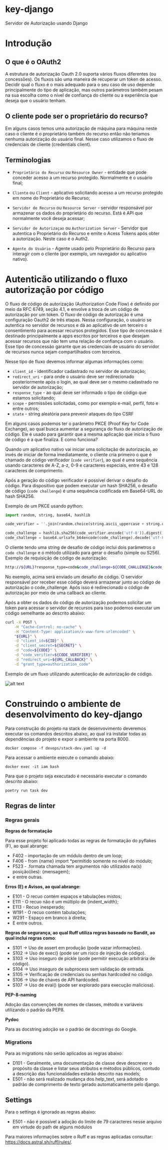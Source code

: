 # key-django
Servidor de Autorização usando Django

# Introdução

## O que é o OAuth2

A estrutura de autorização Oauth 2.0 suporta vários fluxos diferentes (ou concessões). Os fluxos são uma maneira de recuperar um token de acesso. Decidir qual o fluxo é o mais adequado para o seu caso de uso depende principalmente do tipo de aplicação, mas outros parâmetros também pesam na sua escolha como o nível de confiança do cliente ou a experiência que deseja que o usuário tenham.

## O cliente pode ser o proprietário do recurso?

Em alguns casos temos uma autorização de máquina para máquina neste caso o cliente é o proprietário também do recurso então não teriamos nenhuma autorização do usuário final. Nesse caso utilizamos o fluxo de credenciais de cliente (credentials client).

## Terminologias

- `Proprietário do Recurso` ou  `Resource Owner` - entidade que pode conceder acesso a um recurso protegido. Normalmente é o usuário final;

- `Cliente` ou `Client` - aplicativo solicitando acesso a um recurso protegido em nome do Proprietário do Recurso;

- `Servidor de Recurso` ou `Resource Server` - servidor responsável por armazenar os dados do proprietário do recurso. Está é API que normalmente você deseja acessar;

- `Servidor de Autorizaçao` ou `Authorization Server` - Servidor que autentica o Proprietário do Recurso e emite o Acess Tokens após obter a autorização. Neste caso é o Auth2.

- `Agente do Usuário` - Agente usado pelo Proprietário do Recurso para interagir com o cliente (por exemplo, um navegador ou aplicativo nativo).

# Autenticão utilizando o fluxo autorização por código

O fluxo de código de autorização (Authorization Code Flow) é definido por meio da RFC 6749, seção 4.1, e envolve a troca de um código de autorização por um token. O fluxo de código de autorização é uma configuração Oauth2 de três etapas. Nessa configuração, o usuário se autentica no servidor de recursos e dá ao aplicativo de um terceiro o consentimento para acessar recursos protegidos. Esse tipo de concessão é destinado principalmente a apps escritos por terceiros e que desejam acessar recursos que não tem uma relação de confiança com o usuário. Esse tipo de concessão garante que as credenciais de usuário do servidor de recursos nunca sejam compartilhados com terceiros.

Nesse tipo de fluxo devemos informar algumas informações como:

- `client_id` - identificador cadastrado no servidor de autorização;
- `redirect_uri` - para onde o usuário deve ser redirecionado posteriormente após o login, ao qual deve ser o mesmo cadastrado no servidor de autorização;
- `response_type` - ao qual deve ser informado o tipo de código que estamos solicitando;
- `scope` - permissões solicitadas, como por exemplo e-mail, perfil, foto e entre outros;
- `state` - string aleatória para prevenir ataques do tipo CSRF

Em alguns casos podemos ter o parâmetro PKCE (Proof Key for Code Exchange), ao qual busca aumentar a segurança do fluxo de autorização de código. Ele é usado para garantir que a mesma aplicação que inicia o fluxo de código é a que finaliza. E como funciona?

Quando um aplicativo nativo vai iniciar uma solicitação de autorização, ao invés de iniciar de forma imediatamente, o cliente cria primeiro o que é chamado de código verificador (`code verifier`), ao qual é uma sequência usando caracteres de A-Z, a-z, 0-9 e caracteres especiais, entre 43 e 128 caracteres de comprimento.

Após a geração do código verificador é possível derivar o desafio do código. Para dispositivo que podem executar um hash SHA256, o desafio de código (`code challenge`) é uma sequência codificada em Base64-URL do hash SHA256.

Exemplo de um PKCE usando python:

```python
import random, string, base64, hashlib

code_verifier = ''.join(random.choice(string.ascii_uppercase + string.digits) for _ in range(random.randint(43, 128))) # Código aleatório

code_challenge = hashlib.sha256(code_verifier.encode('utf-8')).digest() # hash do código verificador
code_challenge = base64.urlsafe_b64encode(code_challenge).decode('utf-8').replace('=', '') # codificação do hash do código verificador
```

O cliente tendo uma string de desafio de código inclui dois parâmetros o `code challenge` e o método utilizado para gerar o desafio (simple ou  S256). Exemplo de requisição de código de autorização:


```bash
http://${URL}?response_type=code&code_challenge=${CODE_CHALLENGE}&code_challenge_method=${CODE_CHALLENGE_METHOD}&client_id=${CLIENT_ID}&redirect_uri=${REDIRECT_URI}&scope=${SCOPE}
```
No exemplo, acima será enviado um desafio de código. O servidor responsável por receber esse código deverá armazenar junto ao código de autorização o code_challenge. Após isso é redirecionado o código de autorização por meio de uma callback ao cliente.

Após a obter os dados do código de autorização podemos solicitar um token para acessar o servidor de recursos para isso podemos executar um código semelhante ao descrito abaixo:

```bash
curl -X POST \
    -H "Cache-Control: no-cache" \
    -H "Content-Type: application/x-www-form-urlencoded" \
    "${URL}" \
    -d "client_id=${ID}" \
    -d "client_secret=${SECRET}" \
    -d "code=${CODE}" \
    -d "code_verifier=${CODE_VERIFIER}" \
    -d "redirect_uri=${URL_CALLBACK}" \
    -d "grant_type=authorization_code"
```

Exemplo de um fluxo utilizando autenticação de autorização de código.

![alt text](./docs/images/flow-authorization-code.png)

# Construindo o ambiente de desenvolvimento do key-django

Para construção do projeto na stack de desenvovimento deveremos executar os comandos descritos abaixo, ao qual irá instalar todas as dependências do projeto e expor o ambiente na porta 8000.

```
docker compose -f devops/stack-dev.yaml up -d
```

Para acessar o ambiente execute o comando abaixo:

```
docker exec -it iam bash
```

Para que o projeto seja executado é necessário executar o comando descrito abaixo:

```
poetry run task dev
```

## Regras de linter

### Regras gerais

**Regras de formatação**

Para esse projeto foi aplicado todas as regras de formatação do pyflakes (F), ao qual abrange:

- F402 - importação de um módulo dentro de um loop;
- F406 - from {name} import *permitido somente no nível do módulo;
- F523 - .formata chamada tem argumentos não utilizados na(s) posição(ões): {mensagem};
- e entre outras.

**Erros (E) e Avisos, ao qual abrange:**

- E101 - O recuo contém espaços e tabulações mistos;
- E111 - O recuo não é um múltiplo de {indent_width};
- E113 - Recuo inesperado;
- W191 - O recuo contém tabulações;
- W291 - Espaço em branco à direita;
- E entre outros.

**Regras de segurança, ao qual Ruff utiliza regras baseado no Bandit, ao qual inclui regras como**:

- S101 → Uso de assert em produção (pode vazar informações).
- S102 → Uso de exec() (pode ser um risco de injeção de código).
- S103 → Uso inseguro de pickle (pode permitir execução arbitrária de código).
- S104 → Uso inseguro de subprocess sem validação de entrada.
- S105 → Verificação de credenciais ou senhas hardcoded no código.
- S106 → Uso de chaves de API hardcoded.
- S107 → Uso de eval() (pode ser explorado para execução maliciosa).


**PEP-8-naming**

Adoção das convenções de nomes de classes, método e variáveis utilizando o padrão da PEP8.

**Pydoc**

Para as docstring adoção se o padrão de docstrings do Google.

### Migrations

Para as migrations não serão aplicados as regras abaixo:

- D101 - Geralmente, uma documentação de classe deve descrever o propósito da classe e listar seus atributos e métodos públicos, contudo a descrição das funcionalidades estarão descrito nas models;
- E501 - não será realizado mudança dos help_text, será adotado o padrão de comprimento de texto gerado automaticamente pelo django.


## Settings

Para o settings é ignorado as regras abaixo:

- E501 - não é possível a adoção do limite de 79 caracteres nesse arquivo em virtude do path de alguns módulos

Para maiores informações sobre o Ruff e as regras aplicadas consultar: https://docs.astral.sh/ruff/rules/.
